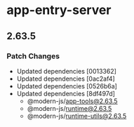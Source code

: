# app-entry-server

## 2.63.5

### Patch Changes

- Updated dependencies [0013362]
- Updated dependencies [0ac2af4]
- Updated dependencies [0526b6a]
- Updated dependencies [8df497d]
  - @modern-js/app-tools@2.63.5
  - @modern-js/runtime@2.63.5
  - @modern-js/runtime-utils@2.63.5
